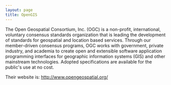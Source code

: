 ```yaml
---
layout: page
title: OpenGIS
---
```


 The Open Geospatial Consortium, Inc. (OGC) is a non-profit, international, voluntary consensus standards organization that is leading the development of standards for geospatial and location based services. Through our member-driven consensus programs, OGC works with government, private industry, and academia to create open and extensible software application programming interfaces for geographic information systems (GIS) and other mainstream technologies. Adopted specifications are available for the public's use at no cost.

Their website is: http://www.opengeospatial.org/

